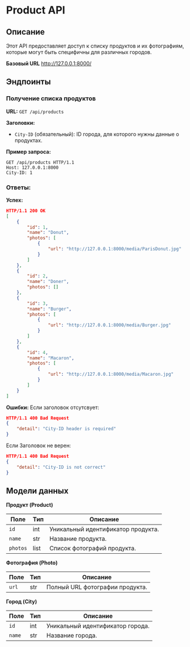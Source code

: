 # Product API

## Описание
Этот API предоставляет доступ к списку продуктов и их фотографиям, которые могут быть специфичны для различных городов.

**Базовый URL**
http://127.0.0.1:8000/

## Эндпоинты

### Получение списка продуктов

**URL:** `GET /api/products`

**Заголовки:**

- `City-ID` (обязательный): ID города, для которого нужны данные о продуктах.

**Пример запроса:**

```http
GET /api/products HTTP/1.1
Host: 127.0.0.1:8000
City-ID: 1
```
### Ответы:
**Успех:**

```json
HTTP/1.1 200 OK
[
    {
        "id": 1,
        "name": "Donut",
        "photos": [
            {
                "url": "http://127.0.0.1:8000/media/ParisDonut.jpg"
            }
        ]
    },
    {
        "id": 2,
        "name": "Doner",
        "photos": []
    },
    {
        "id": 3,
        "name": "Burger",
        "photos": [
            {
                "url": "http://127.0.0.1:8000/media/Burger.jpg"
            }
        ]
    },
    {
        "id": 4,
        "name": "Macaron",
        "photos": [
            {
                "url": "http://127.0.0.1:8000/media/Macaron.jpg"
            }
        ]
    }
]
```

**Ошибки:**
Если заголовок отсутсвует:

```json
HTTP/1.1 400 Bad Request
{
    "detail": "City-ID header is required"
}
```

Если Заголовок не верен:

```json
HTTP/1.1 400 Bad Request
{
    "detail": "City-ID is not correct"
}
```

## Модели данных

**Продукт (Product)**

| Поле   | Тип   | Описание                           |
|--------|-------|------------------------------------|
| `id`   | int   | Уникальный идентификатор продукта. |
| `name` | str   | Название продукта.                 |
| `photos` | list | Список фотографий продукта.        |

**Фотография (Photo)**

| Поле  | Тип   | Описание                           |
|-------|-------|------------------------------------|
| `url` | str   | Полный URL фотографии продукта.    |

**Город (City)**

| Поле | Тип   | Описание                           |
|------|-------|------------------------------------|
| `id` | int   | Уникальный идентификатор города.   |
| `name` | str | Название города.                   |